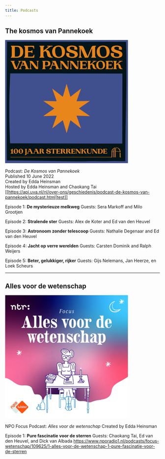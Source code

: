 ```yaml
---
title: Podcasts
---
```


## The kosmos van Pannekoek

<img width="400" height="400" src="/images/kosmos.jpg" /><br clear="left">

Podcast: _De Kosmos van Pannekoek_  
Published 10 June 2022  
Created by Edda Heinsman  
Hosted by Edda Heinsman and Chaokang Tai  
[[https://api.uva.nl/nl/over-ons/geschiedenis/podcast-de-kosmos-van-pannekoek/podcast.html|test]]

Episode 1: **De mysterieuze melkweg**
Guests: Sera Markoff and Milo Grootjen

Episode 2: **Stralende ster**
Guests: Alex de Koter and Ed van den Heuvel

Episode 3: **Astronoom zonder telescoop**
Guests: Nathalie Degenaar and Ed van den Heuvel

Episode 4: **Jacht op verre werelden**
Guests: Carsten Dominik and Ralph Weijers

Episode 5: **Beter, gelukkiger, rijker**
Guests: Gijs Nelemans, Jan Heerze, en Loek Scheurs 

------

## Alles voor de wetenschap

<img width="400" height="400" src="/images/alles_voor_de_wetenschap.jpg"><br clear="left">


NPO Focus Podcast: *Alles voor de wetenschap*
Created by Edda Heinsman

Episode 1: **Pure fascinatie voor de sterren**
Guests: Chaokang Tai, Ed van den Heuvel, and Dick van Albada
https://www.nporadio1.nl/podcasts/focus-wetenschap/109625/1-alles-voor-de-wetenschap-1-pure-fascinatie-voor-de-sterren

